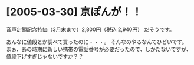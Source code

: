 # [2005-03-30] 京ぽんが！！


音声定額記念特価（3月末まで）2,800円（税込 2,940円）
だそうです。

あんなに値段とか調べて買ったのに・・・。
そんなのやるなんてひどいです。
まぁ、あの時期に新しい携帯の電話番号が必要だったので、しかたないですが、値段下げすぎじゃないですか？？
